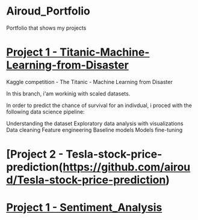 # Airoud_Portfolio
Portfolio that shows my projects 
# [Project 1 - Titanic-Machine-Learning-from-Disaster](https://github.com/airoud/Titanic-Machine-Learning-from-Disaster/tree/Scaling-Features)
Kaggle competition - The Titanic - Machine Learning from Disaster

In this branch, i'am workinig with scaled datasets.

In order to predict the chance of survival for an indivdual, i proced with the following data science pipeline:

Understanding the dataset Exploratory data analysis with visualizations Data cleaning Feature engineering Baseline models Models fine-tuning


# [Project 2 - Tesla-stock-price-prediction(https://github.com/airoud/Tesla-stock-price-prediction)



# [Project 1 - Sentiment_Analysis](https://github.com/airoud/Sentiment-Analysis)
